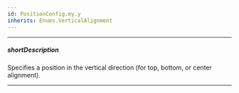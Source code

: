 ```yaml
---
id: PositionConfig.my.y
inherits: Enums.VerticalAlignment
---
```

---
##### shortDescription
Specifies a position in the vertical direction (for top, bottom, or center alignment).

---
<!-- Description goes here -->